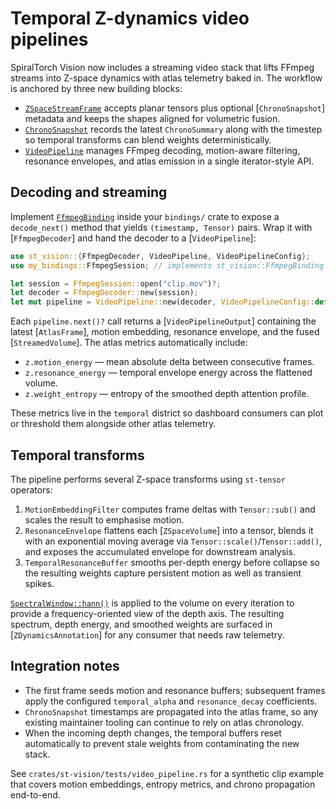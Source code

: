 # Temporal Z-dynamics video pipelines

SpiralTorch Vision now includes a streaming video stack that lifts FFmpeg
streams into Z-space dynamics with atlas telemetry baked in. The workflow is
anchored by three new building blocks:

- [`ZSpaceStreamFrame`](../../crates/st-vision/src/lib.rs) accepts planar
  tensors plus optional [`ChronoSnapshot`] metadata and keeps the shapes aligned
  for volumetric fusion.
- [`ChronoSnapshot`](../../crates/st-vision/src/lib.rs) records the latest
  `ChronoSummary` along with the timestep so temporal transforms can blend
  weights deterministically.
- [`VideoPipeline`](../../crates/st-vision/src/video/mod.rs) manages FFmpeg
  decoding, motion-aware filtering, resonance envelopes, and atlas emission in a
  single iterator-style API.

## Decoding and streaming

Implement [`FfmpegBinding`](../../crates/st-vision/src/video/mod.rs) inside your
`bindings/` crate to expose a `decode_next()` method that yields `(timestamp,
Tensor)` pairs. Wrap it with [`FfmpegDecoder`] and hand the decoder to a
[`VideoPipeline`]:

```rust
use st_vision::{FfmpegDecoder, VideoPipeline, VideoPipelineConfig};
use my_bindings::FfmpegSession; // implements st_vision::FfmpegBinding

let session = FfmpegSession::open("clip.mov")?;
let decoder = FfmpegDecoder::new(session);
let mut pipeline = VideoPipeline::new(decoder, VideoPipelineConfig::default());
```

Each `pipeline.next()?` call returns a [`VideoPipelineOutput`] containing the
latest [`AtlasFrame`], motion embedding, resonance envelope, and the fused
[`StreamedVolume`]. The atlas metrics automatically include:

- `z.motion_energy` — mean absolute delta between consecutive frames.
- `z.resonance_energy` — temporal envelope energy across the flattened volume.
- `z.weight_entropy` — entropy of the smoothed depth attention profile.

These metrics live in the `temporal` district so dashboard consumers can plot
or threshold them alongside other atlas telemetry.

## Temporal transforms

The pipeline performs several Z-space transforms using `st-tensor` operators:

1. `MotionEmbeddingFilter` computes frame deltas with `Tensor::sub()` and scales
   the result to emphasise motion.
2. `ResonanceEnvelope` flattens each [`ZSpaceVolume`] into a tensor, blends it
   with an exponential moving average via `Tensor::scale()`/`Tensor::add()`, and
   exposes the accumulated envelope for downstream analysis.
3. `TemporalResonanceBuffer` smooths per-depth energy before collapse so the
   resulting weights capture persistent motion as well as transient spikes.

[`SpectralWindow::hann()`](../../crates/st-vision/src/lib.rs) is applied to the
volume on every iteration to provide a frequency-oriented view of the depth
axis. The resulting spectrum, depth energy, and smoothed weights are surfaced in
[`ZDynamicsAnnotation`] for any consumer that needs raw telemetry.

## Integration notes

- The first frame seeds motion and resonance buffers; subsequent frames apply
  the configured `temporal_alpha` and `resonance_decay` coefficients.
- `ChronoSnapshot` timestamps are propagated into the atlas frame, so any
  existing maintainer tooling can continue to rely on atlas chronology.
- When the incoming depth changes, the temporal buffers reset automatically to
  prevent stale weights from contaminating the new stack.

See `crates/st-vision/tests/video_pipeline.rs` for a synthetic clip example that
covers motion embeddings, entropy metrics, and chrono propagation end-to-end.
